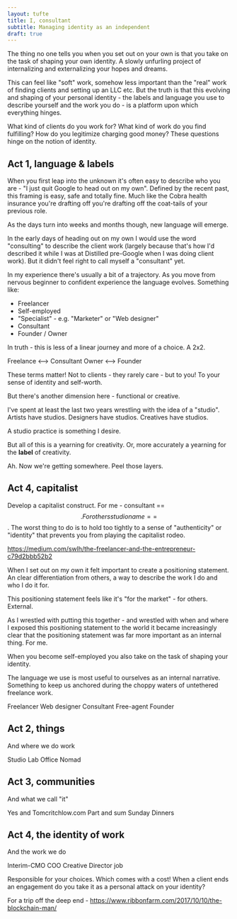 ```yaml
---
layout: tufte
title: I, consultant
subtitle: Managing identity as an independent
draft: true
---
```


The thing no one tells you when you set out on your own is that you take on the task of shaping your own identity. A slowly unfurling project of internalizing and externalizing your hopes and dreams.

This can feel like "soft" work, somehow less important than the "real" work of finding clients and setting up an LLC etc. But the truth is that this evolving and shaping of your personal identity - the labels and language you use to describe yourself and the work you do - is a platform upon which everything hinges.

What kind of clients do you work for? What kind of work do you find fulfilling? How do you legitimize charging good money? These questions hinge on the notion of identity.

## Act 1, language & labels

When you first leap into the unknown it's often easy to describe who you are - "I just quit Google to head out on my own". Defined by the recent past, this framing is easy, safe and totally fine. Much like the Cobra health insurance you're drafting off you're drafting off the coat-tails of your previous role.

As the days turn into weeks and months though, new language will emerge.

In the early days of heading out on my own I would use the word "consulting" to describe the client work (largely because that's how I'd described it while I was at Distilled pre-Google when I was doing client work). But it didn't feel right to call myself a "consultant" yet.

In my experience there's usually a bit of a trajectory. As you move from nervous beginner to confident experience the language evolves. Something like:

- Freelancer
- Self-employed
- "Specialist" - e.g. "Marketer" or "Web designer"
- Consultant
- Founder / Owner

In truth - this is less of a linear journey and more of a choice. A 2x2.

Freelance <--> Consultant
Owner <--> Founder

These terms matter! Not to clients - they rarely care - but to you! To your sense of identity and self-worth.

But there's another dimension here - functional or creative.

I've spent at least the last two years wrestling with the idea of a "studio". Artists have studios. Designers have studios. Creatives have studios.

A studio practice is something I desire.

But all of this is a yearning for creativity. Or, more accurately a yearning for the **label** of creativity.

Ah. Now we're getting somewhere. Peel those layers.


## Act 4, capitalist 

Develop a capitalist construct. For me - consultant == $$. For others studio name == $$. The worst thing to do is to hold too tightly to a sense of "authenticity" or "identity" that prevents you from playing the capitalist rodeo.



https://medium.com/swlh/the-freelancer-and-the-entrepreneur-c79d2bbb52b2

When I set out on my own it felt important to create a positioning statement. An clear differentiation from others, a way to describe the work I do and who I do it for.

This positioning statement feels like it's "for the market" - for others. External.

As I wrestled with putting this together - and wrestled with when and where I exposed this positioning statement to the world it became increasingly clear that the positioning statement was far more important as an internal thing. For me.

When you become self-employed you also take on the task of shaping your identity.

The language we use is most useful to ourselves as an internal narrative. Something to keep us anchored during the choppy waters of untethered freelance work.

Freelancer
Web designer
Consultant
Free-agent
Founder

## Act 2, things

And where we do work

Studio
Lab
Office
Nomad

## Act 3, communities

And what we call "it"

Yes and
Tomcritchlow.com
Part and sum
Sunday Dinners

## Act 4, the identity of work

And the work we do

Interim-CMO
COO
Creative Director job

Responsible for your choices. Which comes with a cost! When a client ends an engagement do you take it as a personal attack on your identity? 


For a trip off the deep end - https://www.ribbonfarm.com/2017/10/10/the-blockchain-man/